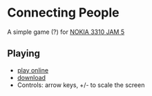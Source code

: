 # Connecting People

A simple game (?) for [NOKIA 3310 JAM 5](https://itch.io/jam/nokiajam5)

## Playing
- [play online](http://premek.github.io/connecting-people/)
- [download](../../releases)
- Controls: arrow keys, +/- to scale the screen

